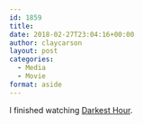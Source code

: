 ```yaml
---
id: 1859
title: 
date: 2018-02-27T23:04:16+00:00
author: claycarson
layout: post
categories: 
  - Media
  - Movie
format: aside
---
```

I finished watching [Darkest Hour](https://imdb.com/title/tt4555426/?ref=m_nv_sr_1).